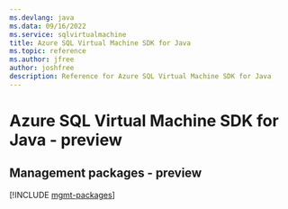 ```yaml
---
ms.devlang: java
ms.data: 09/16/2022
ms.service: sqlvirtualmachine
title: Azure SQL Virtual Machine SDK for Java
ms.topic: reference
ms.author: jfree
author: joshfree
description: Reference for Azure SQL Virtual Machine SDK for Java
---
```

# Azure SQL Virtual Machine SDK for Java - preview

## Management packages - preview
[!INCLUDE [mgmt-packages](sql-virtual-machine-mgmt-index.md)]